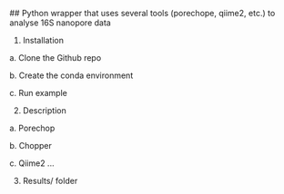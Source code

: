 ## Python wrapper that uses several tools (porechope, qiime2, etc.) to analyse 16S nanopore data

1. Installation

  a. Clone the Github repo
  
  b. Create the conda environment
  
  c. Run example

2. Description

  a. Porechop
  
  b. Chopper
  
  c. Qiime2 ...

3. Results/ folder
